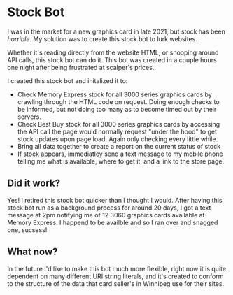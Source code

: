 # Stock Bot
 I was in the market for a new graphics card in late 2021, but stock has been *horrible*. My solution was to create this stock bot to lurk websites.
 
 Whether it's reading directly from the website HTML, or snooping around API calls, this stock bot can do it. This bot was created in a couple hours one night after being frustrated at scalper's prices. 
 
 I created this stock bot and initalized it to:
 
 - Check Memory Express stock for all 3000 series graphics cards by crawling through the HTML code on request. Doing enough checks to be informed, but not doing too many as to become timed out by their servers.
 - Check Best Buy stock for all 3000 series graphics cards by accessing the API call the page would normally request "under the hood" to get stock updates upon page load. Again only checking every little while.
 - Bring all data together to create a report on the current status of stock
 - If stock appears, immediatley send a text message to my mobile phone telling me what is available, where to get it, and a link to the store page.

## Did it work?

Yes! I retired this stock bot quicker than I thought I would. After having this stock bot run as a background process for around 20 days, I got a text message at 2pm notifying me of 12 3060 graphics cards available at Memory Express. I happend to be availble and so I ran over and snagged one, sucsess!

## What now?

In the future I'd like to make this bot much more flexible, right now it is quite dependent on many different URI string literals, and it's created to conform to the structure of the data that card seller's in Winnipeg use for their sites.
